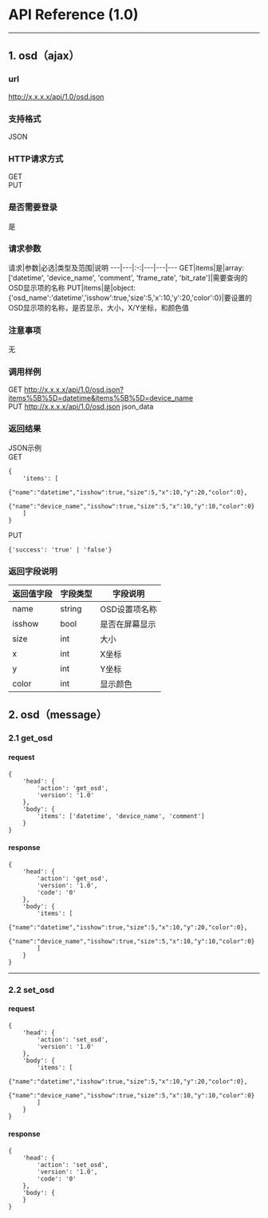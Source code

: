 # API Reference (1.0)
---

## 1. osd（ajax）

### url
http://x.x.x.x/api/1.0/osd.json

### 支持格式
JSON

### HTTP请求方式
GET  
PUT

### 是否需要登录
是

### 请求参数
 请求|参数|必选|类型及范围|说明
---|---|:-:|---|---|---
GET|items|是|array: ['datetime', 'device_name', 'comment', 'frame_rate', 'bit_rate']|需要查询的OSD显示项的名称
PUT|items|是|object: {'osd_name':'datetime','isshow':true,'size':5,'x':10,'y':20,'color':0}|要设置的OSD显示项的名称，是否显示，大小，X/Y坐标，和颜色值

### 注意事项
无

### 调用样例
GET http://x.x.x.x/api/1.0/osd.json?items%5B%5D=datetime&items%5B%5D=device_name  
PUT http://x.x.x.x/api/1.0/osd.json json_data

### 返回结果
JSON示例  
GET

	{
		'items': [
			{"name":"datetime","isshow":true,"size":5,"x":10,"y":20,"color":0},
			{"name":"device_name","isshow":true,"size":5,"x":10,"y":10,"color":0}
		]
	}
	
PUT

	{'success': 'true' | 'false'}
	
### 返回字段说明
返回值字段|字段类型|字段说明
---|---|---
name|string|OSD设置项名称
isshow|bool|是否在屏幕显示
size|int|大小
x|int|X坐标
y|int|Y坐标
color|int|显示颜色

## 2. osd（message）

### 2.1 get_osd
#### request
    {
		'head': {
        	'action': 'get_osd',
            'version': '1.0'
		},
        'body': {
            'items': ['datetime', 'device_name', 'comment']
        }
    }
#### response
    {
		'head': {
            'action': 'get_osd',
            'version': '1.0',
		    'code': '0'
		},
        'body': {
		    'items': [
                {"name":"datetime","isshow":true,"size":5,"x":10,"y":20,"color":0},
				{"name":"device_name","isshow":true,"size":5,"x":10,"y":10,"color":0}
			]
        }
    }
---
### 2.2 set_osd
#### request
    {
		'head': {
		    'action': 'set_osd',
            'version': '1.0'
        },
        'body': {
			'items': [
                {"name":"datetime","isshow":true,"size":5,"x":10,"y":20,"color":0},
				{"name":"device_name","isshow":true,"size":5,"x":10,"y":10,"color":0}
			]
		}
    }
#### response
    {
		'head': {
    		'action': 'set_osd',
            'version': '1.0',
			'code': '0'
		},
        'body': {
		}
    }
